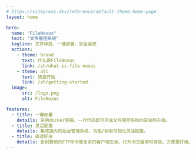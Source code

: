 ```yaml
---
# https://vitepress.dev/reference/default-theme-home-page
layout: home

hero:
  name: "FileNexus"
  text: "文件管控系统"
  tagline: 文件审批，一键部署，安全高效
  actions:
    - theme: brand
      text: 什么是FileNexus
      link: /zh/what-is-file-nexus
    - theme: alt
      text: 快速开始
      link: /zh/getting-started
  image:
      src: /logo.png
      alt: FileNexus

features:
  - title: 一键部署
    details: 采用docker容器，一行代码即可完成文件管控系统的安装和升级。
  - title: 灵活配置
    details: 集成强大的后台管理系统，功能/权限可视化灵活配置。
  - title: 直观好用
    details: 告别繁琐的FTP命令和复杂的客户端安装，打开浏览器即可体验，方便更好用。
---
```


